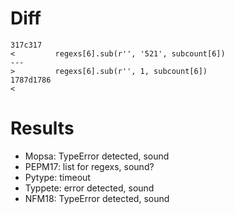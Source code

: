 # Diff
```shell
317c317
<         regexs[6].sub(r'', '521', subcount[6])
---
>         regexs[6].sub(r'', 1, subcount[6])
1787d1786
< 
```

# Results
- Mopsa: TypeError detected, sound
- PEPM17: list<bot> for regexs, sound?
- Pytype: timeout
- Typpete: error detected, sound
- NFM18: TypeError detected, sound

